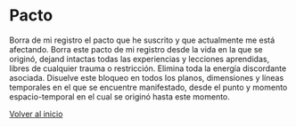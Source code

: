 # Pacto 

Borra de mi registro el pacto que he suscrito y que actualmente me está afectando. Borra este pacto de mi registro desde la vida en la que se originó, dejand intactas todas las experiencias y lecciones aprendidas, libres de cualquier trauma o restricción. Elimina toda la energía discordante asociada. Disuelve este bloqueo en todos los planos, dimensiones y líneas temporales en el que se encuentre manifestado, desde el punto y momento espacio-temporal en el cual se originó hasta este momento.

[Volver al inicio](../readme.md)

